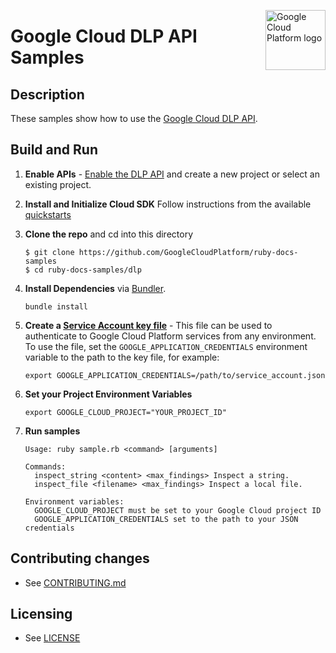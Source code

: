 <img src="https://avatars2.githubusercontent.com/u/2810941?v=3&s=96" alt="Google
Cloud Platform logo" title="Google Cloud Platform" align="right" height="96"
width="96"/>

# Google Cloud DLP API Samples

## Description

These samples show how to use the [Google Cloud DLP API](https://cloud.google.com/dlp/).

## Build and Run
1.  **Enable APIs** - [Enable the DLP API](https://console.cloud.google.com/flows/enableapi?apiid=dlp.googleapis.com)
    and create a new project or select an existing project.
1.  **Install and Initialize Cloud SDK**
    Follow instructions from the available [quickstarts](https://cloud.google.com/sdk/docs/quickstarts)
1.  **Clone the repo** and cd into this directory
    ```
    $ git clone https://github.com/GoogleCloudPlatform/ruby-docs-samples
    $ cd ruby-docs-samples/dlp
    ```

1. **Install Dependencies** via [Bundler](https://bundler.io).

    `bundle install`

1. **Create a [Service Account key file](https://cloud.google.com/docs/authentication#service_accounts)** - This file can be used to authenticate to Google Cloud Platform services from any environment. To use the file, set the `GOOGLE_APPLICATION_CREDENTIALS` environment variable to the path to the key file, for example:

    `export GOOGLE_APPLICATION_CREDENTIALS=/path/to/service_account.json`

1. **Set your Project Environment Variables**

    `export GOOGLE_CLOUD_PROJECT="YOUR_PROJECT_ID"`

1. **Run samples**
    ```
    Usage: ruby sample.rb <command> [arguments]

    Commands:
      inspect_string <content> <max_findings> Inspect a string.
      inspect_file <filename> <max_findings> Inspect a local file.

    Environment variables:
      GOOGLE_CLOUD_PROJECT must be set to your Google Cloud project ID
      GOOGLE_APPLICATION_CREDENTIALS set to the path to your JSON credentials
    ```

## Contributing changes

* See [CONTRIBUTING.md](../CONTRIBUTING.md)

## Licensing

* See [LICENSE](../LICENSE)
